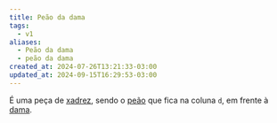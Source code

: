 ```yaml
---
title: Peão da dama
tags:
  - v1
aliases:
  - Peão da dama
  - peão da dama
created_at: 2024-07-26T13:21:33-03:00
updated_at: 2024-09-15T16:29:53-03:00
---
```


É uma peça de [xadrez](../../../../sementes/2024/07/06/Xadrez.md), sendo o [peão](../../../../atomos/2024/07/26/Xadrez_Peao.md) que fica na coluna `d`, em frente à [dama](../07/Xadrez_Dama.md).
